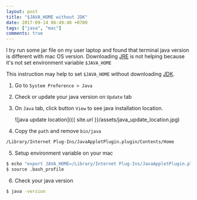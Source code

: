 ```yaml
---
layout: post
title: "$JAVA_HOME without JDK"
date: 2017-09-14 06:49:48 +0700
tags: ["java", "mac"]
comments: true
---
```


I try run some jar file on my user laptop and found that terminal java version is different with mac OS version. Downloading [JRE](http://www.oracle.com/technetwork/java/javase/downloads/index.html) is not helping because it's not set environment variable `$JAVA_HOME`

This instruction may help to set `$JAVA_HOME` without downloading [JDK](https://en.wikipedia.org/wiki/Java_Development_Kit).

1. Go to `System Preference > Java`
2. Check or update your java version on `Update` tab
3. On `Java` tab, click button `View` to see java installation location. 

    ![java update location]({{ site.url }}/assets/java_update_location.jpg)
4. Copy the `path` and remove `bin/java`
```bash
/Library/Internet Plug-Ins/JavaAppletPlugin.plugin/Contents/Home
```
5. Setup environment variable on your mac
```bash
$ echo "export JAVA_HOME=/Library/Internet Plug-Ins/JavaAppletPlugin.plugin/Contents/Home" >> ~/.bash_profile
$ source .bash_profile
```
6. Check your java version
```bash
$ java -version
```
